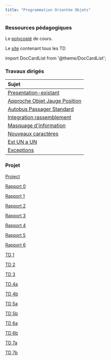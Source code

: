 ```yaml
---
title: "Programmation Orientée Objets"
---
```


### Ressources pédagogiques

Le
[polycopié](https://georgy.vvv.enseirb-matmeca.fr/PG202-203/poo-info-2021.pdf)
de cours.

Le [site](https://georgy.vvv.enseirb-matmeca.fr/PG202-203/) contenant tous les
TD

import DocCardList from '@theme/DocCardList';

<DocCardList />

### Travaux dirigés

| Sujet                           |
|:--------------------------------|
| [Presentation-existant]         |
| [Approche Objet Jauge Position] |
| [Autobus Passager Standard]     |
| [Integration rassemblement]     |
| [Masquage d'information]        |
| [Nouveaux caractères]           |
| [Est UN a UN]                   |
| [Exceptions]                    |

### Projet

[Project](./img/POOprojet.zip)

[Presentation-existant]: https://georgy.vvv.enseirb-matmeca.fr/PG202-203/0-presentation-existant/

[Approche Objet Jauge Position]:https://georgy.vvv.enseirb-matmeca.fr/PG202-203/1-approcheObjet-Jauge-Position/

[Autobus Passager Standard]:https://georgy.vvv.enseirb-matmeca.fr/PG202-203/2-Autobus-PassagerStandard/

[Integration rassemblement]:https://georgy.vvv.enseirb-matmeca.fr/PG202-203/3-integration-rassemblement/

[Masquage d'information]:https://georgy.vvv.enseirb-matmeca.fr/PG202-203/4-masquage-dInformation/

[Nouveaux caractères]:https://georgy.vvv.enseirb-matmeca.fr/PG202-203/5-nouveaux-caracteres/

[Est UN a UN]:https://georgy.vvv.enseirb-matmeca.fr/PG202-203/6-estUn-aUn/

[Exceptions]:https://georgy.vvv.enseirb-matmeca.fr/PG202-203/7-exceptions/

[Rapport 0](./img/0.pdf)

[Rapport 1](./img/1.pdf)

[Rapport 2](./img/2.pdf)

[Rapport 3](./img/3.pdf)

[Rapport 4](./img/4.pdf)

[Rapport 5](./img/5.pdf)

[Rapport 6](./img/6.pdf)

[TD 1](./img/POOtd1.zip)

[TD 2](./img/POOtd2.zip)

[TD 3](./img/POOtd3.zip)

[TD 4a](./img/POOtd4a.zip)

[TD 4b](./img/POOtd4b.zip)

[TD 5a](./img/POOtd5a.zip)

[TD 5b](./img/POOtd5b.zip)

[TD 6a](./img/POOtd6a.zip)

[TD 6b](./img/POOtd6b.zip)

[TD 7a](./img/POOtd7a.zip)

[TD 7b](./img/POOtd7b.zip)
